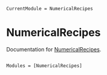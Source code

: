 ```@meta
CurrentModule = NumericalRecipes
```

# NumericalRecipes

Documentation for [NumericalRecipes](https://github.com/inkydragon/NumericalRecipes.jl).

```@index
```

```@autodocs
Modules = [NumericalRecipes]
```
